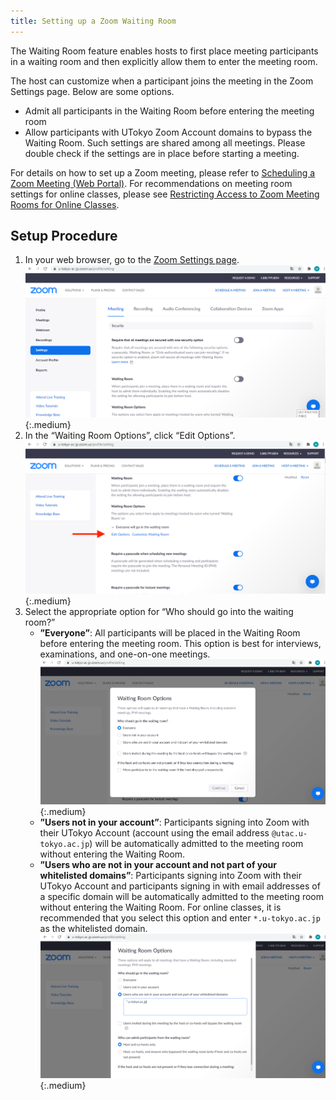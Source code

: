 ```yaml
---
title: Setting up a Zoom Waiting Room
---
```


The Waiting Room feature enables hosts to first place meeting participants in a waiting room and then explicitly allow them to enter the meeting room.

The host can customize when a participant joins the meeting in the Zoom Settings page.
Below are some options.
* Admit all participants in the Waiting Room before entering the meeting room
* Allow participants with UTokyo Zoom Account domains to bypass the Waiting Room. Such settings are shared among all meetings. Please double check if the settings are in place before starting a meeting.

For details on how to set up a Zoom meeting, please refer to [Scheduling a Zoom Meeting (Web Portal)](/en/zoom/create_room).
For recommendations on meeting room settings for online classes, please see [Restricting Access to Zoom Meeting Rooms for Online Classes](/en/faculty_members/zoom_access_control).

## Setup Procedure
1. In your web browser, go to the [Zoom Settings page](https://u-tokyo-ac-jp.zoom.us/profile/setting).
![](/en/zoom/img/en_auth_setting_1.png){:.medium}
2. In the “Waiting Room Options”, click “Edit Options”.
![](/en/zoom/img/en_zoom_waiting_1.png){:.medium}
3. Select the appropriate option for “Who should go into the waiting room?”
    * **”Everyone”**: All participants will be placed in the Waiting Room before entering the meeting room. This option is best for interviews, examinations, and one-on-one meetings.
    ![](/en/zoom/img/en_zoom_waiting_2.png){:.medium}
    * **”Users not in your account”**: Participants signing into Zoom with their UTokyo Account (account using the email address <code>@utac.u-tokyo.ac.jp</code>) will be automatically admitted to the meeting room without entering the Waiting Room.
    * **”Users who are not in your account and not part of your whitelisted domains”**: Participants signing into Zoom with their UTokyo Account and participants signing in with email addresses of a specific domain will be automatically admitted to the meeting room without entering the Waiting Room. For online classes, it is recommended that you select this option and enter <code>*.u-tokyo.ac.jp</code>  as the whitelisted domain.
    ![](/en/zoom/img/en_zoom_waiting_3.png){:.medium}
